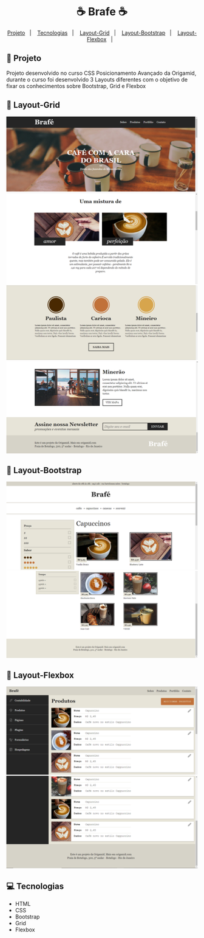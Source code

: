 <h1 align=center>
 ☕ Brafe ☕
</h1>

<p align="center">
  <a href="#-projeto">Projeto</a>&nbsp;&nbsp;&nbsp;|&nbsp;&nbsp;&nbsp;
  <a href="#-tecnologias">Tecnologias</a>&nbsp;&nbsp;&nbsp;|&nbsp;&nbsp;&nbsp;  
  <a href="#-layout-grid">Layout-Grid</a>&nbsp;&nbsp;&nbsp;|&nbsp;&nbsp;&nbsp;
  <a href="#-layout-bootstrap">Layout-Bootstrap</a>&nbsp;&nbsp;&nbsp;|&nbsp;&nbsp;&nbsp;
  <a href="#-layout-Flexbox">Layout-Flexbox</a>&nbsp;&nbsp;&nbsp;|&nbsp;&nbsp;&nbsp;
</p>

## 🚀 Projeto

Projeto desenvolvido no curso CSS Posicionamento Avançado da Origamid, durante o curso foi desenvolvido 3 Layouts diferentes com o objetivo de fixar os conhecimentos sobre Bootstrap, Grid e Flexbox

## 🎨 Layout-Grid

![Layout do projeto](https://github.com/fabricioig863/Brafe/blob/master/Layout/Layout-01-Grid.png)
![Layout do projeto](https://github.com/fabricioig863/Brafe/blob/master/Layout/Layout-02-Grid.png)
![Layout do projeto](https://github.com/fabricioig863/Brafe/blob/master/Layout/Layout-03-Grid.png)
![Layout do projeto](https://github.com/fabricioig863/Brafe/blob/master/Layout/Layout-04-Grid.png)

## 🎨 Layout-Bootstrap
![Layout do projeto](https://github.com/fabricioig863/Brafe/blob/master/Layout/Layout-01-Bootstrap.png)
![Layout do projeto](https://github.com/fabricioig863/Brafe/blob/master/Layout/Layout-02-Bootstrap.png)

## 🎨 Layout-Flexbox
![Layout do projeto](https://github.com/fabricioig863/Brafe/blob/master/Layout/Layout-01-Flexbox.png)
![Layout do projeto](https://github.com/fabricioig863/Brafe/blob/master/Layout/Layout-02-Flexbox.png)

## 💻 Tecnologias
- HTML
- CSS
- Bootstrap
- Grid
- Flexbox

